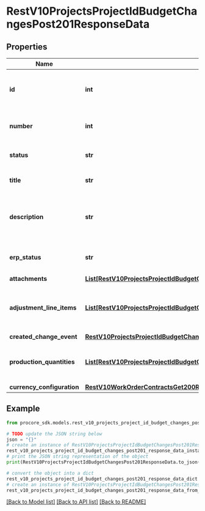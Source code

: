 # RestV10ProjectsProjectIdBudgetChangesPost201ResponseData


## Properties

Name | Type | Description | Notes
------------ | ------------- | ------------- | -------------
**id** | **int** | Unique identifier for the budget change | [optional] 
**number** | **int** | Number field of the budget change | [optional] 
**status** | **str** | Status of the budget change | [optional] 
**title** | **str** | Title of budget change | [optional] 
**description** | **str** | Description of the budget change in HTML format | [optional] 
**erp_status** | **str** | Displays the state the ERP entity is in. | [optional] 
**attachments** | [**List[RestV10ProjectsProjectIdBudgetChangesPost201ResponseDataAllOfAttachmentsInner]**](RestV10ProjectsProjectIdBudgetChangesPost201ResponseDataAllOfAttachmentsInner.md) |  | [optional] 
**adjustment_line_items** | [**List[RestV10ProjectsProjectIdBudgetChangesPost201ResponseDataAllOfAdjustmentLineItemsInner]**](RestV10ProjectsProjectIdBudgetChangesPost201ResponseDataAllOfAdjustmentLineItemsInner.md) | todo this key be renamed to line_items in the future | [optional] 
**created_change_event** | [**RestV10ProjectsProjectIdBudgetChangesPost201ResponseDataAllOfCreatedChangeEvent**](RestV10ProjectsProjectIdBudgetChangesPost201ResponseDataAllOfCreatedChangeEvent.md) |  | [optional] 
**production_quantities** | [**List[RestV10ProjectsProjectIdBudgetChangesPost201ResponseDataAllOfProductionQuantitiesInner]**](RestV10ProjectsProjectIdBudgetChangesPost201ResponseDataAllOfProductionQuantitiesInner.md) | List of budget change production quantities | [optional] 
**currency_configuration** | [**RestV10WorkOrderContractsGet200ResponseInnerCurrencyConfiguration**](RestV10WorkOrderContractsGet200ResponseInnerCurrencyConfiguration.md) |  | [optional] 

## Example

```python
from procore_sdk.models.rest_v10_projects_project_id_budget_changes_post201_response_data import RestV10ProjectsProjectIdBudgetChangesPost201ResponseData

# TODO update the JSON string below
json = "{}"
# create an instance of RestV10ProjectsProjectIdBudgetChangesPost201ResponseData from a JSON string
rest_v10_projects_project_id_budget_changes_post201_response_data_instance = RestV10ProjectsProjectIdBudgetChangesPost201ResponseData.from_json(json)
# print the JSON string representation of the object
print(RestV10ProjectsProjectIdBudgetChangesPost201ResponseData.to_json())

# convert the object into a dict
rest_v10_projects_project_id_budget_changes_post201_response_data_dict = rest_v10_projects_project_id_budget_changes_post201_response_data_instance.to_dict()
# create an instance of RestV10ProjectsProjectIdBudgetChangesPost201ResponseData from a dict
rest_v10_projects_project_id_budget_changes_post201_response_data_from_dict = RestV10ProjectsProjectIdBudgetChangesPost201ResponseData.from_dict(rest_v10_projects_project_id_budget_changes_post201_response_data_dict)
```
[[Back to Model list]](../README.md#documentation-for-models) [[Back to API list]](../README.md#documentation-for-api-endpoints) [[Back to README]](../README.md)


